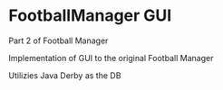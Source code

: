 # FootballManager GUI

Part 2 of Football Manager


Implementation of GUI to the original Football Manager


Utilizies Java Derby as the DB
